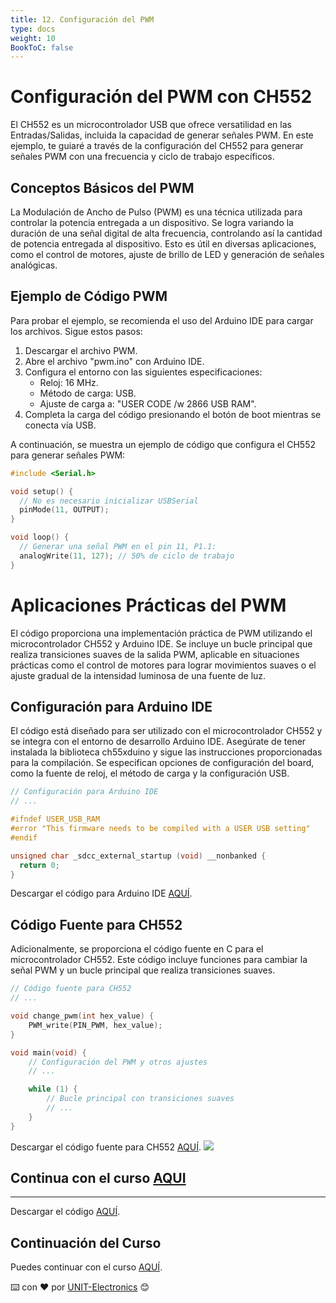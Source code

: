 ```yaml
---
title: 12. Configuración del PWM
type: docs
weight: 10
BookToC: false
---
```


# Configuración del PWM con CH552

El CH552 es un microcontrolador USB que ofrece versatilidad en las Entradas/Salidas, incluida la capacidad de generar señales PWM. En este ejemplo, te guiaré a través de la configuración del CH552 para generar señales PWM con una frecuencia y ciclo de trabajo específicos.

## Conceptos Básicos del PWM

La Modulación de Ancho de Pulso (PWM) es una técnica utilizada para controlar la potencia entregada a un dispositivo. Se logra variando la duración de una señal digital de alta frecuencia, controlando así la cantidad de potencia entregada al dispositivo. Esto es útil en diversas aplicaciones, como el control de motores, ajuste de brillo de LED y generación de señales analógicas.

## Ejemplo de Código PWM

Para probar el ejemplo, se recomienda el uso del Arduino IDE para cargar los archivos. Sigue estos pasos:

1. Descargar el archivo PWM.
2. Abre el archivo "pwm.ino" con Arduino IDE.
3. Configura el entorno con las siguientes especificaciones:
   - Reloj: 16 MHz.
   - Método de carga: USB.
   - Ajuste de carga a: "USER CODE /w 2866 USB RAM".
4. Completa la carga del código presionando el botón de boot mientras se conecta vía USB.

A continuación, se muestra un ejemplo de código que configura el CH552 para generar señales PWM:

```c
#include <Serial.h>

void setup() {
  // No es necesario inicializar USBSerial
  pinMode(11, OUTPUT);
}

void loop() {
  // Generar una señal PWM en el pin 11, P1.1:
  analogWrite(11, 127); // 50% de ciclo de trabajo
}
```



# Aplicaciones Prácticas del PWM

El código proporciona una implementación práctica de PWM utilizando el microcontrolador CH552 y Arduino IDE. Se incluye un bucle principal que realiza transiciones suaves de la salida PWM, aplicable en situaciones prácticas como el control de motores para lograr movimientos suaves o el ajuste gradual de la intensidad luminosa de una fuente de luz.

## Configuración para Arduino IDE

El código está diseñado para ser utilizado con el microcontrolador CH552 y se integra con el entorno de desarrollo Arduino IDE. Asegúrate de tener instalada la biblioteca ch55xduino y sigue las instrucciones proporcionadas para la compilación. Se especifican opciones de configuración del board, como la fuente de reloj, el método de carga y la configuración USB.

```c
// Configuración para Arduino IDE
// ...

#ifndef USER_USB_RAM
#error "This firmware needs to be compiled with a USER USB setting"
#endif

unsigned char _sdcc_external_startup (void) __nonbanked {
  return 0;
}
```

Descargar el código para Arduino IDE [AQUÍ](/).

## Código Fuente para CH552

Adicionalmente, se proporciona el código fuente en C para el microcontrolador CH552. Este código incluye funciones para cambiar la señal PWM y un bucle principal que realiza transiciones suaves.

```c
// Código fuente para CH552
// ...

void change_pwm(int hex_value) {
    PWM_write(PIN_PWM, hex_value);
}

void main(void) {
    // Configuración del PWM y otros ajustes
    // ...

    while (1) {
        // Bucle principal con transiciones suaves
        // ...
    }
}
```

Descargar el código fuente para CH552 [AQUÍ](/).
![](/docs/12-Controlador_pwm/images/pwm.gif)

## Continua con el curso [AQUI](/)
---


Descargar el código [AQUÍ](/).

## Continuación del Curso

Puedes continuar con el curso [AQUÍ](/).


⌨️ con ❤️ por [UNIT-Electronics](https://github.com/UNIT-Electronics) 😊
 
